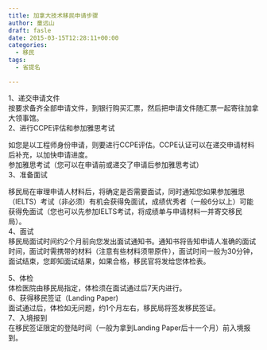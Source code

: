 ```yaml
---
title: 加拿大技术移民申请步骤
author: 童远山
draft: fasle
date: 2015-03-15T12:28:11+00:00
categories:
  - 移民
tags:
  - 省提名

---
```

1、递交申请文件  
按要求备齐全部申请文件，到银行购买汇票，然后把申请文件随汇票一起寄往加拿大领事馆。  
2、进行CCPE评估和参加雅思考试

如您是以工程师身份申请，则要进行CCPE评估。CCPE认证可以在递交申请材料后补充，以加快申请进度。  
参加雅思考试（您可以在申请前或递交了申请后参加雅思考试）  
3、准备面试

移民局在审理申请人材料后，将确定是否需要面试，同时通知您如果参加雅思（IELTS）考试（非必须）有机会获得免面试，成绩优秀者（一般6分以上）可能获得免面试（您也可以先参加IELTS考试，将成绩单与申请材料一并寄交移民局）。  
4、面试  
移民局面试时间约2个月前向您发出面试通知书。通知书将告知申请人准确的面试时间，面试时需携带的材料（注意有些材料须带原件），面试时间一般为30分钟，面试结束，您即知面试结果，如果合格，移民官将发给您体检表。

5、体检  
体检医院由移民局指定，体检须在面试通过后7天内进行。  
6、获得移民签证（Landing Paper)  
面试通过后，体检如无问题，约1个月左右，移民局将签发移民签证。  
7、入境报到  
在移民签证限定的登陆时间（一般为拿到Landing Paper后十一个月）前入境报到。
